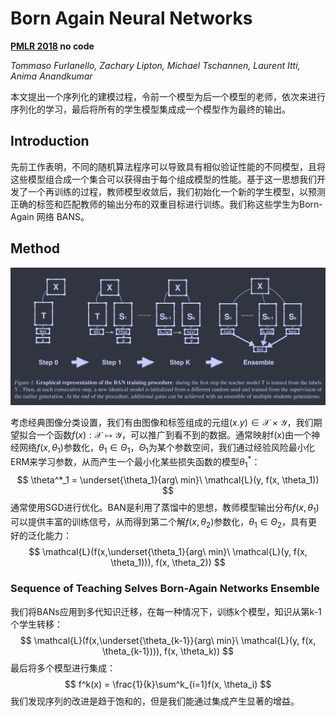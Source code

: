 # Born Again Neural Networks

**[PMLR 2018](https://proceedings.mlr.press/v80/furlanello18a.html)	no code**	

*Tommaso Furlanello, Zachary Lipton, Michael Tschannen, Laurent Itti, Anima Anandkumar*

本文提出一个序列化的建模过程，令前一个模型为后一个模型的老师，依次来进行序列化的学习，最后将所有的学生模型集成成一个模型作为最终的输出。

## Introduction 

先前工作表明，不同的随机算法程序可以导致具有相似验证性能的不同模型，且将这些模型组合成一个集合可以获得由于每个组成模型的性能。基于这一思想我们开发了一个再训练的过程，教师模型收敛后，我们初始化一个新的学生模型，以预测正确的标签和匹配教师的输出分布的双重目标进行训练。我们称这些学生为Born-Again 网络 BANS。

## Method

![image-20240404155500317](imgs/image-20240404155500317.png)

考虑经典图像分类设置，我们有由图像和标签组成的元组$(x.y) \in \mathcal{X} \times \mathcal{Y}$，我们期望拟合一个函数$f(x): \mathcal{X} \mapsto \mathcal{Y}$，可以推广到看不到的数据。通常映射f(x)由一个神经网络$f(x, \theta_1)$参数化，$\theta_1\in \Theta_1， \Theta_1$为某个参数空间，我们通过经验风险最小化ERM来学习参数，从而产生一个最小化某些损失函数的模型$\theta^*_1$：
$$
\theta^*_1 = \underset{\theta_1}{arg\ min}\ \mathcal{L}(y, f(x, \theta_1))
$$
通常使用SGD进行优化。BAN是利用了蒸馏中的思想，教师模型输出分布$f(x, \theta_1)$可以提供丰富的训练信号，从而得到第二个解$f(x, \theta_2)$参数化，$\theta_1\in \Theta_2$，具有更好的泛化能力：
$$
\mathcal{L}(f(x,\underset{\theta_1}{arg\ min}\ \mathcal{L}(y, f(x, \theta_1))), f(x, \theta_2))
$$

### Sequence of Teaching Selves Born-Again Networks Ensemble

我们将BANs应用到多代知识迁移，在每一种情况下，训练k个模型，知识从第k-1个学生转移：
$$
\mathcal{L}(f(x,\underset{\theta_{k-1}}{arg\ min}\ \mathcal{L}(y, f(x, \theta_{k-1}))), f(x, \theta_k))
$$
最后将多个模型进行集成：
$$
f^k(x) = \frac{1}{k}\sum^k_{i=1}f(x, \theta_i)
$$
我们发现序列的改进是趋于饱和的，但是我们能通过集成产生显著的增益。

